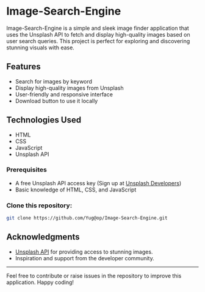 # Image-Search-Engine

Image-Search-Engine is a simple and sleek image finder application that uses the Unsplash API to fetch and display high-quality images based on user search queries. This project is perfect for exploring and discovering stunning visuals with ease.

## Features
- Search for images by keyword
- Display high-quality images from Unsplash
- User-friendly and responsive interface
- Download button to use it locally

## Technologies Used
- HTML
- CSS
- JavaScript 
- Unsplash API


### Prerequisites
- A free Unsplash API access key (Sign up at [Unsplash Developers](https://unsplash.com/developers))
- Basic knowledge of HTML, CSS, and JavaScript

### Clone this repository:
   ```bash
   git clone https://github.com/Yug@op/Image-Search-Engine.git
   ```


## Acknowledgments
- [Unsplash API](https://unsplash.com/developers) for providing access to stunning images.
- Inspiration and support from the developer community.

---
Feel free to contribute or raise issues in the repository to improve this application. Happy coding!

